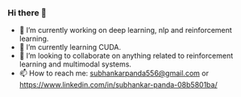 ### Hi there 👋





- 🔭 I’m currently working on deep learning, nlp and reinforcement learning.
- 🌱 I’m currently learning CUDA.
- 👯 I’m looking to collaborate on anything related to reinforcement learning and multimodal systems.
- 📫 How to reach me: subhankarpanda556@gmail.com or https://www.linkedin.com/in/subhankar-panda-08b5801ba/

